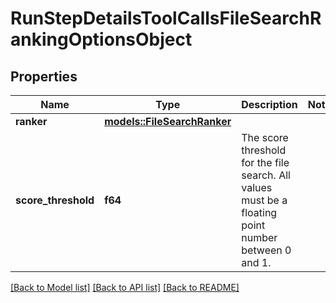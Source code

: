 # RunStepDetailsToolCallsFileSearchRankingOptionsObject

## Properties

Name | Type | Description | Notes
------------ | ------------- | ------------- | -------------
**ranker** | [**models::FileSearchRanker**](FileSearchRanker.md) |  | 
**score_threshold** | **f64** | The score threshold for the file search. All values must be a floating point number between 0 and 1. | 

[[Back to Model list]](../README.md#documentation-for-models) [[Back to API list]](../README.md#documentation-for-api-endpoints) [[Back to README]](../README.md)


